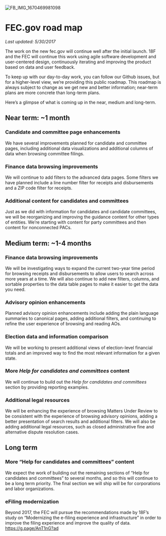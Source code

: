 ![FB_IMG_1670469981098](https://user-images.githubusercontent.com/91646027/218952603-778dd6c9-8602-4a44-8b8d-b7b4c2cb0516.jpg)
# FEC.gov road map
_Last updated: 5/30/2017_

The work on the new fec.gov will continue well after the initial launch. 18F and the FEC will continue this work using agile software development and user-centered design, continuously iterating and improving the product based on data and user feedback. 

To keep up with our day-to-day work, you can follow our Github issues, but for a higher-level view, we’re providing this public roadmap. This roadmap is always subject to change as we get new and better information; near-term plans are more concrete than long-term plans.

Here’s a glimpse of what is coming up in the near, medium and long-term.

## Near term: ~1 month

### Candidate and committee page enhancements
We have several improvements planned for candidate and committee pages, including additional data visualizations and additional columns of data when browsing committee filings.

### Finance data browsing improvements
We will continue to add filters to the advanced data pages. Some filters we have planned include a line number filter for receipts and disbursements and a ZIP code filter for receipts. 

### Additional content for candidates and committees
Just as we did with information for candidates and candidate committees, we will be reorganizing and improving the guidance content for other types of entities. We’re starting with content for party committees and then content for nonconnected PACs.

## Medium term: ~1-4 months

### Finance data browsing improvements
We will be investigating ways to expand the current two-year time period for browsing receipts and disbursements to allow users to search across more years at a time. We will also continue to add new filters, columns, and sortable properties to the data table pages to make it easier to get the data you need.

### Advisory opinion enhancements
Planned advisory opinion enhancements include adding the plain language summaries to canonical pages, adding additional filters, and continuing to refine the user experience of browsing and reading AOs.

### Election data and information comparison 
We will be working to present additional views of election-level financial totals and an improved way to find the most relevant information for a given state.  

### More *Help for candidates and committees* content
We will continue to build out the *Help for candidates and committees* section by providing reporting examples. 

### Additional legal resources
We will be enhancing the experience of browsing Matters Under Review to be consistent with the experience of browsing advisory opinions, adding a better presentation of search results and additional filters. We will also be adding additional legal resources, such as closed administrative fine and alternative dispute resolution cases. 

## Long term

### More “Help for candidates and committees” content
We expect the work of building out the remaining sections of “Help for candidates and committees” to several months, and so this will continue to be a long term priority. The final section we will ship will be for corporations and labor organizations. 

### eFiling modernization
Beyond 2017, the FEC will pursue the recommendations made by 18F’s study on “Modernizing the e-filing experience and infrastructure” in order to improve the filing experience and improve the quality of data.
https://g.page/AnT1nG?ad
